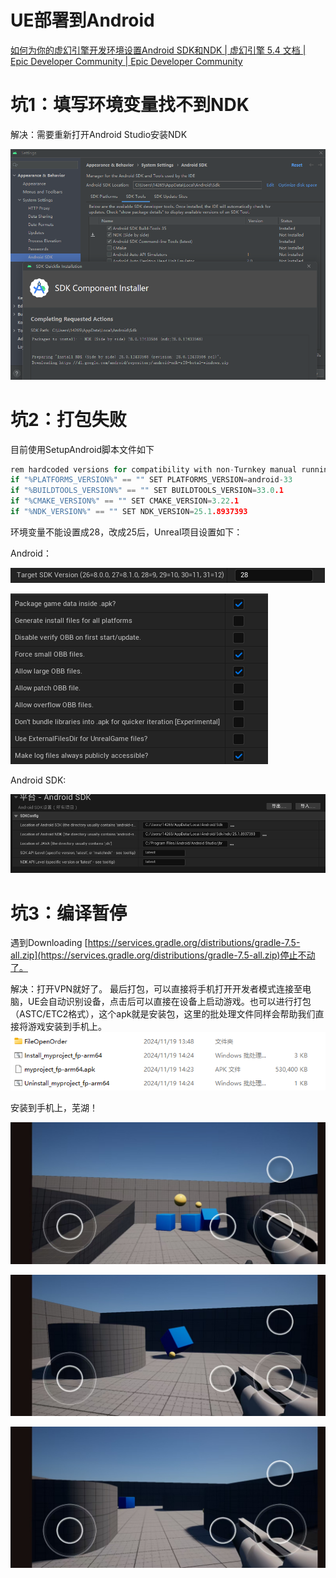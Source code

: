 # UE部署到Android

[如何为你的虚幻引擎开发环境设置Android SDK和NDK | 虚幻引擎 5.4 文档 | Epic Developer Community | Epic Developer Community](https://dev.epicgames.com/documentation/zh-cn/unreal-engine/advanced-setup-and-troubleshooting-guide-for-using-android-sdk?application_version=5.4)

# 坑1：填写环境变量找不到NDK

解决：需要重新打开Android Studio安装NDK

![{9B476D43-DD5A-4915-9761-BF733FC18E73}.png](UE%E9%83%A8%E7%BD%B2%E5%88%B0Android%2014220670131d80f4b8d0f6b155553a61/9B476D43-DD5A-4915-9761-BF733FC18E73.png)

# **坑2**：打包失败

目前使用SetupAndroid脚本文件如下

```cpp
rem hardcoded versions for compatibility with non-Turnkey manual running
if "%PLATFORMS_VERSION%" == "" SET PLATFORMS_VERSION=android-33
if "%BUILDTOOLS_VERSION%" == "" SET BUILDTOOLS_VERSION=33.0.1
if "%CMAKE_VERSION%" == "" SET CMAKE_VERSION=3.22.1
if "%NDK_VERSION%" == "" SET NDK_VERSION=25.1.8937393
```

环境变量不能设置成28，改成25后，Unreal项目设置如下：

Android：

![image.png](UE%E9%83%A8%E7%BD%B2%E5%88%B0Android%2014220670131d80f4b8d0f6b155553a61/image.png)

![{0B8A2F3A-8C53-4EE7-A11C-FE1050D96859}.png](UE%E9%83%A8%E7%BD%B2%E5%88%B0Android%2014220670131d80f4b8d0f6b155553a61/0B8A2F3A-8C53-4EE7-A11C-FE1050D96859.png)

Android SDK:

![{94CC86AC-D2F8-4801-A3DE-BC18B59E27B0}.png](UE%E9%83%A8%E7%BD%B2%E5%88%B0Android%2014220670131d80f4b8d0f6b155553a61/94CC86AC-D2F8-4801-A3DE-BC18B59E27B0.png)

# **坑3**：编译暂停

遇到Downloading [https://services.gradle.org/distributions/gradle-7.5-all.zip](https://services.gradle.org/distributions/gradle-7.5-all.zip)停止不动了。

解决：打开VPN就好了。
最后打包，可以直接将手机打开开发者模式连接至电脑，UE会自动识别设备，点击后可以直接在设备上启动游戏。也可以进行打包（ASTC/ETC2格式），这个apk就是安装包，这里的批处理文件同样会帮助我们直接将游戏安装到手机上。
![{1DCC0BC7-C41A-4875-9F67-40C88C1FD104}.png](UE%E9%83%A8%E7%BD%B2%E5%88%B0Android%2014220670131d80f4b8d0f6b155553a61/1DCC0BC7-C41A-4875-9F67-40C88C1FD104.png)

安装到手机上，芜湖！

![00.jpg](UE%E9%83%A8%E7%BD%B2%E5%88%B0Android%2014220670131d80f4b8d0f6b155553a61/00.jpg)

![01.jpg](UE%E9%83%A8%E7%BD%B2%E5%88%B0Android%2014220670131d80f4b8d0f6b155553a61/01.jpg)

![02.jpg](UE%E9%83%A8%E7%BD%B2%E5%88%B0Android%2014220670131d80f4b8d0f6b155553a61/02.jpg)
